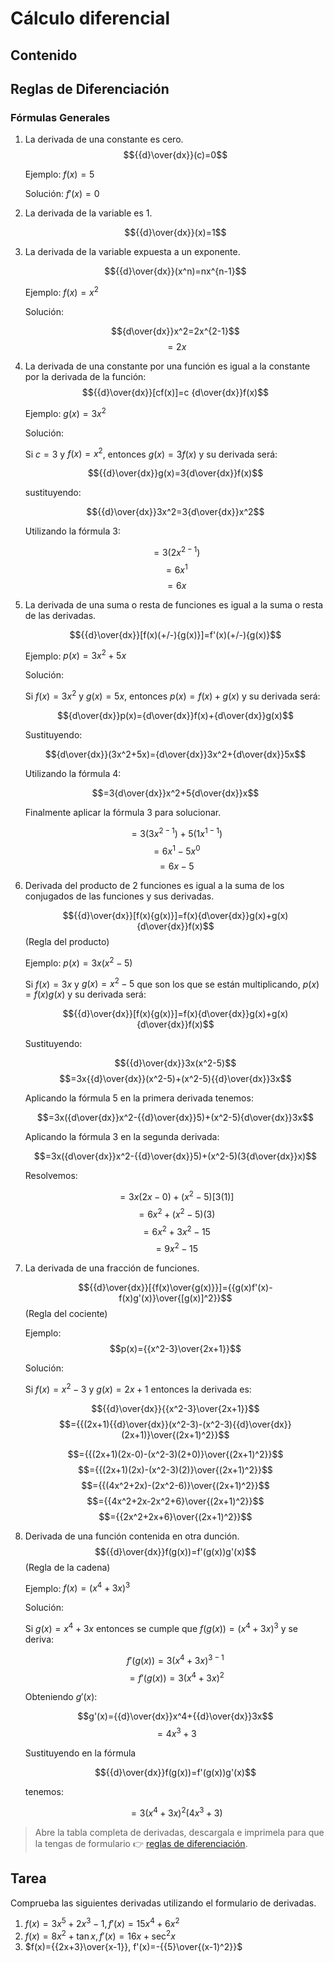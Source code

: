 # Cálculo diferencial

## Contenido

## Reglas de Diferenciación

### Fórmulas Generales

1. La derivada de una constante es cero.
   $${{d}\over{dx}}(c)=0$$

    Ejemplo: $f(x)=5$

    Solución: $f'(x)=0$
2. La derivada de la variable es 1.

   $${{d}\over{dx}}(x)=1$$

3. La derivada de la variable expuesta a un exponente.

   $${{d}\over{dx}}(x^n)=nx^{n-1}$$

   Ejemplo: $f(x)=x^2$

   Solución:

   $${d\over{dx}}x^2=2x^{2-1}$$
   $$=2x$$

4. La derivada de una constante por una función es igual a la constante por la derivada de la función:
   $${{d}\over{dx}}[cf(x)]=c {d\over{dx}}f(x)$$

   Ejemplo: $g(x)=3x^2$

   Solución:

   Si $c=3$ y $f(x)=x^2$, entonces $g(x)=3f(x)$ y su derivada será:

   $${{d}\over{dx}}g(x)=3{d\over{dx}}f(x)$$

   sustituyendo:

   $${{d}\over{dx}}3x^2=3{d\over{dx}}x^2$$

   Utilizando la fórmula 3:

   $$=3(2x^{2-1})$$
   $$=6x^{1}$$
   $$=6x$$

5. La derivada de una suma o resta de funciones es igual a la suma o resta de las derivadas.

   $${{d}\over{dx}}[f(x)(+/-){g(x)}]=f'(x)(+/-){g(x)}$$

   Ejemplo: $p(x)=3x^2+5x$

   Solución:

   Si $f(x)=3x^2$ y $g(x)=5x$, entonces $p(x)=f(x)+g(x)$ y su derivada será:

    $${d\over{dx}}p(x)={d\over{dx}}f(x)+{d\over{dx}}g(x)$$

    Sustituyendo:

    $${d\over{dx}}(3x^2+5x)={d\over{dx}}3x^2+{d\over{dx}}5x$$

    Utilizando la fórmula 4:

    $$=3{d\over{dx}}x^2+5{d\over{dx}}x$$

    Finalmente aplicar la fórmula 3 para solucionar.

    $$=3(3x^{2-1})+5(1x^{1-1})$$
    $$=6x^{1}-5x^{0}$$
    $$=6x-5$$

6. Derivada del producto de 2 funciones es igual a la suma de los conjugados de las funciones y sus derivadas.

   $${{d}\over{dx}}[f(x){g(x)}]=f(x){d\over{dx}}g(x)+g(x){d\over{dx}}f(x)$$
    (Regla del producto)

    Ejemplo: $p(x)=3x(x^2-5)$

    Si $f(x)=3x$ y $g(x)=x^2-5$ que son los que se están multiplicando, $p(x)=f(x)g(x)$ y su derivada será:

    $${{d}\over{dx}}[f(x){g(x)}]=f(x){d\over{dx}}g(x)+g(x){d\over{dx}}f(x)$$

    Sustituyendo:

    $${{d}\over{dx}}3x(x^2-5)$$
    $$=3x{{d}\over{dx}}(x^2-5)+(x^2-5){{d}\over{dx}}3x$$

    Aplicando la fórmula 5 en la primera derivada tenemos:

    $$=3x({d\over{dx}}x^2-{{d}\over{dx}}5)+(x^2-5){d\over{dx}}3x$$

    Aplicando la fórmula 3 en la segunda derivada:

    $$=3x({d\over{dx}}x^2-{{d}\over{dx}}5)+(x^2-5)(3{d\over{dx}}x)$$

    Resolvemos:

    $$=3x(2x-0)+(x^2-5)[3(1)]$$
    $$=6x^2+(x^2-5)(3)$$
    $$=6x^2+3x^2-15$$
    $$=9x^2-15$$

7. La derivada de una fracción de funciones.

   $${{d}\over{dx}}[{f(x)\over{g(x)}}]={{g(x)f'(x)-f(x)g'(x)}\over{[g(x)]^2}}$$
   (Regla del cociente)

   Ejemplo:
   $$p(x)={{x^2-3}\over{2x+1}}$$

   Solución:

   Si $f(x)=x^2-3$ y $g(x)=2x+1$ entonces la derivada es:

   $${{d}\over{dx}}{{x^2-3}\over{2x+1}}$$
   $$={{(2x+1){{d}\over{dx}}(x^2-3)-(x^2-3){{d}\over{dx}}(2x+1)}\over{(2x+1)^2}}$$

   $$={{(2x+1)(2x-0)-(x^2-3)(2+0)}\over{(2x+1)^2}}$$
   $$={{(2x+1)(2x)-(x^2-3)(2)}\over{(2x+1)^2}}$$
   $$={{(4x^2+2x)-(2x^2-6)}\over{(2x+1)^2}}$$
   $$={{4x^2+2x-2x^2+6}\over{(2x+1)^2}}$$
   $$={{2x^2+2x+6}\over{(2x+1)^2}}$$

8. Derivada de una función contenida en otra dunción.
   $${{d}\over{dx}}f(g(x))=f'(g(x))g'(x)$$
   (Regla de la cadena)

   Ejemplo: $f(x)=(x^4+3x)^3$

   Solución:

   Si $g(x)=x^4+3x$ entonces se cumple que $f(g(x))=(x^4+3x)^3$ y se deriva:

   $$f'(g(x))=3(x^4+3x)^{3-1}$$
   $$=f'(g(x))=3(x^4+3x)^{2}$$

   Obteniendo $g'(x)$:

   $$g'(x)={{d}\over{dx}}x^4+{{d}\over{dx}}3x$$
   $$=4x^3+3$$

   Sustituyendo en la fórmula

   $${{d}\over{dx}}f(g(x))=f'(g(x))g'(x)$$

   tenemos:

   $$=3(x^4+3x)^2(4x^3+3)$$

> Abre la tabla completa de derivadas, descargala e imprimela para que la tengas de formulario :point_right: [reglas de diferenciación](img/formulas_dif.png).

## Tarea

Comprueba las siguientes derivadas utilizando el formulario de derivadas.

1. $f(x)=3x^5+2x^3-1, f'(x)=15x^4+6x^2$
2. $f(x)=8x^2+\tan{x}, f'(x)=16x+\sec^2{x}$
3. $f(x)={{2x+3}\over{x-1}}, f'(x)=-{{5}\over{(x-1)^2}}$
